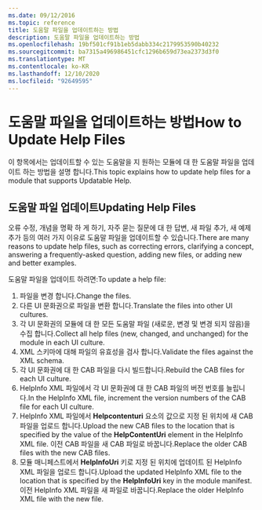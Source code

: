 ```yaml
---
ms.date: 09/12/2016
ms.topic: reference
title: 도움말 파일을 업데이트하는 방법
description: 도움말 파일을 업데이트하는 방법
ms.openlocfilehash: 19bf501cf91b1eb5dabb334c2179953590b40232
ms.sourcegitcommit: ba7315a496986451cfc1296b659d73ea2373d3f0
ms.translationtype: MT
ms.contentlocale: ko-KR
ms.lasthandoff: 12/10/2020
ms.locfileid: "92649595"
---
```

# <a name="how-to-update-help-files"></a><span data-ttu-id="01076-103">도움말 파일을 업데이트하는 방법</span><span class="sxs-lookup"><span data-stu-id="01076-103">How to Update Help Files</span></span>

<span data-ttu-id="01076-104">이 항목에서는 업데이트할 수 있는 도움말을 지 원하는 모듈에 대 한 도움말 파일을 업데이트 하는 방법을 설명 합니다.</span><span class="sxs-lookup"><span data-stu-id="01076-104">This topic explains how to update help files for a module that supports Updatable Help.</span></span>

## <a name="updating-help-files"></a><span data-ttu-id="01076-105">도움말 파일 업데이트</span><span class="sxs-lookup"><span data-stu-id="01076-105">Updating Help Files</span></span>

<span data-ttu-id="01076-106">오류 수정, 개념을 명확 하 게 하기, 자주 묻는 질문에 대 한 답변, 새 파일 추가, 새 예제 추가 등의 여러 가지 이유로 도움말 파일을 업데이트할 수 있습니다.</span><span class="sxs-lookup"><span data-stu-id="01076-106">There are many reasons to update help files, such as correcting errors, clarifying a concept, answering a frequently-asked question, adding new files, or adding new and better examples.</span></span>

<span data-ttu-id="01076-107">도움말 파일을 업데이트 하려면:</span><span class="sxs-lookup"><span data-stu-id="01076-107">To update a help file:</span></span>

1. <span data-ttu-id="01076-108">파일을 변경 합니다.</span><span class="sxs-lookup"><span data-stu-id="01076-108">Change the files.</span></span>
1. <span data-ttu-id="01076-109">다른 UI 문화권으로 파일을 변환 합니다.</span><span class="sxs-lookup"><span data-stu-id="01076-109">Translate the files into other UI cultures.</span></span>
1. <span data-ttu-id="01076-110">각 UI 문화권의 모듈에 대 한 모든 도움말 파일 (새로운, 변경 및 변경 되지 않음)을 수집 합니다.</span><span class="sxs-lookup"><span data-stu-id="01076-110">Collect all help files (new, changed, and unchanged) for the module in each UI culture.</span></span>
1. <span data-ttu-id="01076-111">XML 스키마에 대해 파일의 유효성을 검사 합니다.</span><span class="sxs-lookup"><span data-stu-id="01076-111">Validate the files against the XML schema.</span></span>
1. <span data-ttu-id="01076-112">각 UI 문화권에 대 한 CAB 파일을 다시 빌드합니다.</span><span class="sxs-lookup"><span data-stu-id="01076-112">Rebuild the CAB files for each UI culture.</span></span>
1. <span data-ttu-id="01076-113">HelpInfo XML 파일에서 각 UI 문화권에 대 한 CAB 파일의 버전 번호를 늘립니다.</span><span class="sxs-lookup"><span data-stu-id="01076-113">In the HelpInfo XML file, increment the version numbers of the CAB file for each UI culture.</span></span>
1. <span data-ttu-id="01076-114">HelpInfo XML 파일에서 **Helpcontenturi** 요소의 값으로 지정 된 위치에 새 CAB 파일을 업로드 합니다.</span><span class="sxs-lookup"><span data-stu-id="01076-114">Upload the new CAB files to the location that is specified by the value of the **HelpContentUri** element in the HelpInfo XML file.</span></span> <span data-ttu-id="01076-115">이전 CAB 파일을 새 CAB 파일로 바꿉니다.</span><span class="sxs-lookup"><span data-stu-id="01076-115">Replace the older CAB files with the new CAB files.</span></span>
1. <span data-ttu-id="01076-116">모듈 매니페스트에서 **HelpInfoUri** 키로 지정 된 위치에 업데이트 된 HelpInfo XML 파일을 업로드 합니다.</span><span class="sxs-lookup"><span data-stu-id="01076-116">Upload the updated HelpInfo XML file to the location that is specified by the **HelpInfoUri** key in the module manifest.</span></span> <span data-ttu-id="01076-117">이전 HelpInfo XML 파일을 새 파일로 바꿉니다.</span><span class="sxs-lookup"><span data-stu-id="01076-117">Replace the older HelpInfo XML file with the new file.</span></span>
